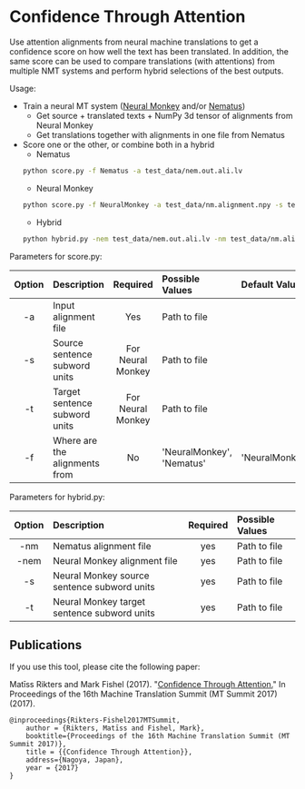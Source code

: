 # Confidence Through Attention
Use attention alignments from neural machine translations to get a confidence score on how well the text has been translated.
In addition, the same score can be used to compare translations (with attentions) from multiple NMT systems and perform hybrid selections of the best outputs.


Usage:
  - Train a neural MT system ([Neural Monkey](https://github.com/ufal/neuralmonkey/) and/or [Nematus](https://github.com/rsennrich/nematus/))
    - Get source + translated texts + NumPy 3d tensor of alignments from Neural Monkey
    - Get translations together with alignments in one file from Nematus
  - Score one or the other, or combine both in a hybrid
    - Nematus
    ```sh
    python score.py -f Nematus -a test_data/nem.out.ali.lv
    ```
    - Neural Monkey
    ```sh
    python score.py -f NeuralMonkey -a test_data/nm.alignment.npy -s test_data/nm.bpe.en -t test_data/nm.out.bpe.lv
    ```
    - Hybrid
    ```sh
    python hybrid.py -nem test_data/nem.out.ali.lv -nm test_data/nm.alignment.npy -s test_data/nm.bpe.en -t test_data/nm.out.bpe.lv
    ```

Parameters for score.py:

| Option | Description                   | Required 		 | Possible Values 			 		| Default Value  |
|:------:|:------------------------------|:-----------------:|:---------------------------------|:---------------|
| -a     | Input alignment file			 | Yes     			 | Path to file						|				 |
| -s     | Source sentence subword units | For Neural Monkey | Path to file			  	 		|				 |
| -t     | Target sentence subword units | For Neural Monkey | Path to file			  	 		|				 |
| -f     | Where are the alignments from | No     	 		 | 'NeuralMonkey', 'Nematus' 		| 'NeuralMonkey' |


Parameters for hybrid.py:

| Option | Description                                 | Required   | Possible Values |
|:------:|:--------------------------------------------|:----------:|:----------------|
| -nm    | Nematus alignment file		               | yes	    | Path to file	  |
| -nem   | Neural Monkey alignment file	               | yes	    | Path to file	  |
| -s     | Neural Monkey source sentence subword units | yes		| Path to file	  |
| -t     | Neural Monkey target sentence subword units | yes 		| Path to file	  |

	
Publications
---------

If you use this tool, please cite the following paper:

Matīss Rikters and Mark Fishel (2017). "[Confidence Through Attention.](http://aamt.info/app-def/S-102/mtsummit/2017/research-track/)" In Proceedings of the 16th Machine Translation Summit (MT Summit 2017) (2017).

```
@inproceedings{Rikters-Fishel2017MTSummit,
	author = {Rikters, Matīss and Fishel, Mark},
	booktitle={Proceedings of the 16th Machine Translation Summit (MT Summit 2017)},
	title = {{Confidence Through Attention}},
	address={Nagoya, Japan},
	year = {2017}
}
```